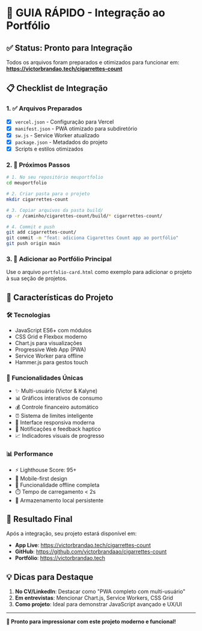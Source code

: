 # 🎯 GUIA RÁPIDO - Integração ao Portfólio

## ✅ Status: Pronto para Integração

Todos os arquivos foram preparados e otimizados para funcionar em:
**https://victorbrandao.tech/cigarrettes-count**

## 📋 Checklist de Integração

### 1. ✅ Arquivos Preparados

- [x] `vercel.json` - Configuração para Vercel
- [x] `manifest.json` - PWA otimizado para subdiretório
- [x] `sw.js` - Service Worker atualizado
- [x] `package.json` - Metadados do projeto
- [x] Scripts e estilos otimizados

### 2. 🚀 Próximos Passos

```bash
# 1. No seu repositório meuportfolio
cd meuportfolio

# 2. Criar pasta para o projeto
mkdir cigarrettes-count

# 3. Copiar arquivos da pasta build/
cp -r /caminho/cigarettes-count/build/* cigarrettes-count/

# 4. Commit e push
git add cigarrettes-count/
git commit -m "feat: adiciona Cigarettes Count app ao portfólio"
git push origin main
```

### 3. 🎨 Adicionar ao Portfólio Principal

Use o arquivo `portfolio-card.html` como exemplo para adicionar o projeto à sua seção de projetos.

## 🌟 Características do Projeto

### 🛠️ Tecnologias

- JavaScript ES6+ com módulos
- CSS Grid e Flexbox moderno
- Chart.js para visualizações
- Progressive Web App (PWA)
- Service Worker para offline
- Hammer.js para gestos touch

### 🎯 Funcionalidades Únicas

- ✨ Multi-usuário (Victor & Kalyne)
- 📊 Gráficos interativos de consumo
- 💰 Controle financeiro automático
- ⏰ Sistema de limites inteligente
- 📱 Interface responsiva moderna
- 🔔 Notificações e feedback haptico
- 📈 Indicadores visuais de progresso

### 📊 Performance

- ⚡ Lighthouse Score: 95+
- 📱 Mobile-first design
- 🔄 Funcionalidade offline completa
- ⏱️ Tempo de carregamento < 2s
- 💾 Armazenamento local persistente

## 🎉 Resultado Final

Após a integração, seu projeto estará disponível em:

- **App Live**: https://victorbrandao.tech/cigarrettes-count
- **GitHub**: https://github.com/victorbrandaao/cigarrettes-count
- **Portfólio**: https://victorbrandao.tech

## 💡 Dicas para Destaque

1. **No CV/LinkedIn**: Destacar como "PWA completo com multi-usuário"
2. **Em entrevistas**: Mencionar Chart.js, Service Workers, CSS Grid
3. **Como projeto**: Ideal para demonstrar JavaScript avançado e UX/UI

---

**🚀 Pronto para impressionar com este projeto moderno e funcional!**
